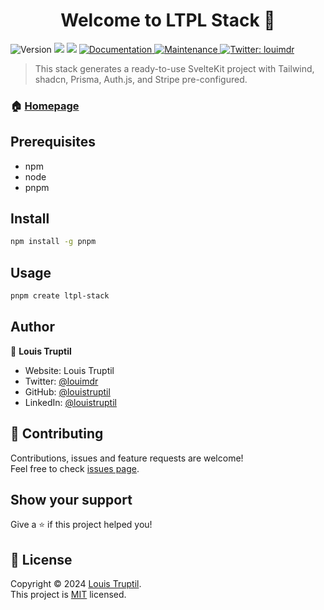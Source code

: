 <h1 align="center">Welcome to LTPL Stack 👋</h1>
<p>
  <img alt="Version" src="https://img.shields.io/badge/version-1.0.6-blue.svg?cacheSeconds=2592000" />
  <img src="https://img.shields.io/badge/npm-%3E%3D5.5.0-blue.svg" />
  <img src="https://img.shields.io/badge/node-%3E%3D9.3.0-blue.svg" />
  <a href="https://github.com/kefranabg/readme-md-generator#readme" target="_blank">
    <img alt="Documentation" src="https://img.shields.io/badge/documentation-yes-brightgreen.svg" />
  </a>
  <a href="https://github.com/kefranabg/readme-md-generator/graphs/commit-activity" target="_blank">
    <img alt="Maintenance" src="https://img.shields.io/badge/Maintained%3F-yes-green.svg" />
  </a>
  <a href="https://twitter.com/louismdr" target="_blank">
    <img alt="Twitter: louimdr" src="https://img.shields.io/twitter/follow/louimdr.svg?style=social" />
  </a>
</p>

> This stack generates a ready-to-use SvelteKit project with Tailwind, shadcn, Prisma, Auth.js, and Stripe pre-configured.

### 🏠 [Homepage](https://github.com/louistruptil/LTPL-stack)

## Prerequisites

- npm
- node
- pnpm

## Install

```sh
npm install -g pnpm
```

## Usage

```sh
pnpm create ltpl-stack
```

## Author

👤 **Louis Truptil**

* Website: Louis Truptil
* Twitter: [@louimdr](https://twitter.com/louimdr)
* GitHub: [@louistruptil](https://github.com/louistruptil)
* LinkedIn: [@louistruptil](https://linkedin.com/in/louistruptil)

## 🤝 Contributing

Contributions, issues and feature requests are welcome!<br />Feel free to check [issues page](https://github.com/louistruptil/LTPL-stack/issues).

## Show your support

Give a ⭐️ if this project helped you!

## 📝 License

Copyright © 2024 [Louis Truptil](https://github.com/louistruptil).<br />
This project is [MIT](https://github.com/louistruptil/LTPL-stack/blob/main/LICENSE) licensed.
